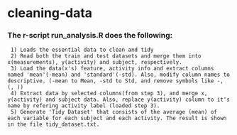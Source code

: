 # cleaning-data
### The r-script run_analysis.R does the following:
     1) Loads the essential data to clean and tidy
     2) Read both the train and test datasets and merge them into x(measurements), y(activity) and subject, respectively.
     3) Load the data(x's) feature, activity info and extract columns named 'mean'(-mean) and 'standard'(-std). Also, modify column names to descriptive. (-mean to Mean, -std to Std, and remove symbols like -, (, ))
     4) Extract data by selected columns(from step 3), and merge x, y(activity) and subject data. Also, replace y(activity) column to it's  name by refering activity label (loaded step 3).
     5) Generate 'Tidy Dataset' that consists of the average (mean) of each variable for each subject and each activity. The result is shown in the file tidy_dataset.txt.
